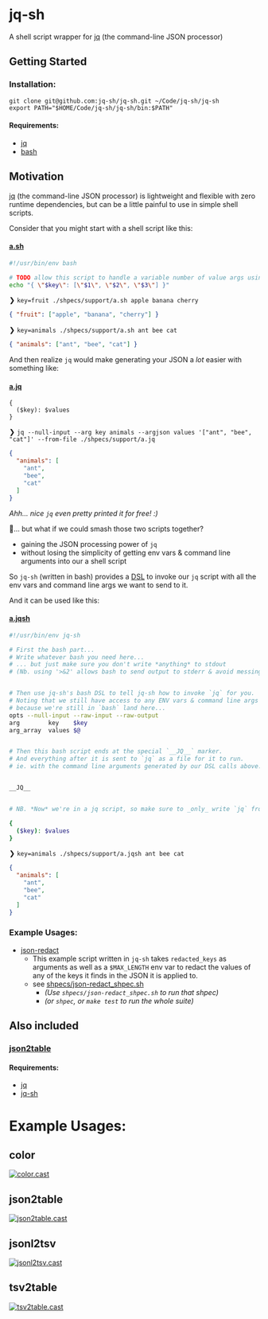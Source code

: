# jq-sh
A shell script wrapper for [jq](https://stedolan.github.io/jq) (the command-line JSON processor)

## Getting Started
### Installation:
```
git clone git@github.com:jq-sh/jq-sh.git ~/Code/jq-sh/jq-sh
export PATH="$HOME/Code/jq-sh/jq-sh/bin:$PATH"
```


#### Requirements:
 * [jq](https://stedolan.github.io/jq)
 * [bash](https://www.gnu.org/software/bash/)


## Motivation

[jq](https://stedolan.github.io/jq) (the command-line JSON processor) is lightweight and flexible with zero runtime dependencies, but can be a little painful to use in simple shell scripts.

Consider that you might start with a shell script like this:

#### [a.sh](https://github.com/jq-sh/jq-sh/blob/main/shpecs/support/a.sh)
```bash
#!/usr/bin/env bash

# TODO allow this script to handle a variable number of value args using `$@` ... ?somehow?
echo "{ \"$key\": [\"$1\", \"$2\", \"$3\"] }"
```

❯ `key=fruit ./shpecs/support/a.sh apple banana cherry`
```json
{ "fruit": ["apple", "banana", "cherry"] }
```

❯ `key=animals ./shpecs/support/a.sh ant bee cat`
```json
{ "animals": ["ant", "bee", "cat"] }
```

And then realize `jq` would make generating your JSON a _lot_ easier with something like:

#### [a.jq](https://github.com/jq-sh/jq-sh/blob/main/shpecs/support/a.jq)
```jq
{
  ($key): $values
}

```

❯ `jq --null-input --arg key animals --argjson values '["ant", "bee", "cat"]' --from-file ./shpecs/support/a.jq`
```json
{
  "animals": [
    "ant",
    "bee",
    "cat"
  ]
}
```
_Ahh... nice `jq` even pretty printed it for free! :)_


🤔... but what if we could smash those two scripts together?
 * gaining the JSON processing power of `jq`
 * without losing the simplicity of getting env vars & command line arguments into our a shell script

So `jq-sh` (written in bash) provides a [DSL](https://en.wikipedia.org/wiki/Domain-specific_language) to invoke our `jq` script with all the env vars and command line args we want to send to it.

And it can be used like this:

#### [a.jqsh](https://github.com/jq-sh/jq-sh/blob/main/shpecs/support/a.jqsh)
```bash
#!/usr/bin/env jq-sh

# First the bash part...
# Write whatever bash you need here...
# ... but just make sure you don't write *anything* to stdout
# (Nb. using '>&2' allows bash to send output to stderr & avoid messing with jq-sh)


# Then use jq-sh's bash DSL to tell jq-sh how to invoke `jq` for you.
# Noting that we still have access to any ENV vars & command line args `$@`
# because we're still in `bash` land here...
opts --null-input --raw-input --raw-output
arg        key    $key
arg_array  values $@


# Then this bash script ends at the special `__JQ__` marker.
# And everything after it is sent to `jq` as a file for it to run.
# ie. with the command line arguments generated by our DSL calls above.


__JQ__


# NB. *Now* we're in a jq script, so make sure to _only_ write `jq` from now on...

{
  ($key): $values
}
```


❯ `key=animals ./shpecs/support/a.jqsh ant bee cat`
```json
{
  "animals": [
    "ant",
    "bee",
    "cat"
  ]
}
```



### Example Usages:
 * [json-redact](https://github.com/jq-sh/jq-sh/blob/main/bin/json-redact)
   * This example script written in `jq-sh` takes `redacted_keys` as arguments as
     well as a `$MAX_LENGTH` env var to redact the values of any of the keys it finds
     in the JSON it is applied to.
   * see [shpecs/json-redact_shpec.sh](https://github.com/jq-sh/jq-sh/blob/main/shpecs/json-redact_shpec.sh)
     * _(Use `shpecs/json-redact_shpec.sh` to run that shpec)_
     * _(or `shpec`, or `make test` to run the whole suite)_



## Also included
### [json2table](https://github.com/jq-sh/jq-sh/blob/main/screencasts/json2table.md)


#### Requirements:
 * [jq](https://stedolan.github.io/jq)
 * [jq-sh](https://github.com/jq-sh/jq-sh)


# Example Usages:

## color
[![color.cast](screencasts/color.gif)](https://asciinema.org/a/OmdXG320fLpSLVKF5cD8OOReA)

## json2table
[![json2table.cast](screencasts/json2table.gif)](https://asciinema.org/a/xgoiE7OvwGCYGxx2bw0NdbsI9)

## jsonl2tsv
[![jsonl2tsv.cast](screencasts/jsonl2tsv.gif)](https://asciinema.org/a/sjISInChTMxf0mN14TMsYpxxh)

## tsv2table
[![tsv2table.cast](screencasts/tsv2table.gif)](https://asciinema.org/a/siRbO0BsvLSLi2D7mlffSgZUe)
